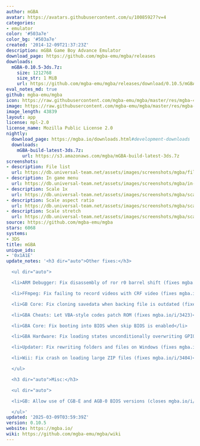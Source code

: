 ```yaml
---
author: mGBA
avatar: https://avatars.githubusercontent.com/u/10085927?v=4
categories:
- emulator
color: '#503a7e'
color_bg: '#503a7e'
created: '2014-12-09T21:37:23Z'
description: mGBA Game Boy Advance Emulator
download_page: https://github.com/mgba-emu/mgba/releases
downloads:
  mGBA-0.10.5-3ds.7z:
    size: 1212768
    size_str: 1 MiB
    url: https://github.com/mgba-emu/mgba/releases/download/0.10.5/mGBA-0.10.5-3ds.7z
eval_notes_md: true
github: mgba-emu/mgba
icon: https://raw.githubusercontent.com/mgba-emu/mgba/master/res/mgba-48.png
image: https://raw.githubusercontent.com/mgba-emu/mgba/master/res/mgba-256.png
image_length: 43839
layout: app
license: mpl-2.0
license_name: Mozilla Public License 2.0
nightly:
  download_page: https://mgba.io/downloads.html#development-downloads
  downloads:
    mGBA-build-latest-3ds.7z:
      url: https://s3.amazonaws.com/mgba/mGBA-build-latest-3ds.7z
screenshots:
- description: File list
  url: https://db.universal-team.net/assets/images/screenshots/mgba/file-list.png
- description: In game menu
  url: https://db.universal-team.net/assets/images/screenshots/mgba/in-game-menu.png
- description: Scale 1x
  url: https://db.universal-team.net/assets/images/screenshots/mgba/scale-1x.png
- description: Scale aspect ratio
  url: https://db.universal-team.net/assets/images/screenshots/mgba/scale-aspect-ratio.png
- description: Scale stretch
  url: https://db.universal-team.net/assets/images/screenshots/mgba/scale-stretch.png
source: https://github.com/mgba-emu/mgba
stars: 6068
systems:
- 3DS
title: mGBA
unique_ids:
- '0x1A1E'
update_notes: '<h3 dir="auto">Other fixes:</h3>

  <ul dir="auto">

  <li>ARM Debugger: Fix disassembly of ror r0 barrel shift (fixes mgba.io/i/3412)</li>

  <li>FFmpeg: Fix failing to record videos with CRF video (fixes mgba.io/i/3368)</li>

  <li>GB Core: Fix cloning savedata when backing file is outdated (fixes mgba.io/i/3388)</li>

  <li>GBA Cheats: Let VBA-style codes patch ROM (fixes mgba.io/i/3423)</li>

  <li>GBA Core: Fix booting into BIOS when skip BIOS is enabled</li>

  <li>GBA Hardware: Fix loading states unconditionally overwriting GPIO memory</li>

  <li>Updater: Fix rewriting folders and files on Windows (fixes mgba.io/i/3384)</li>

  <li>Wii: Fix crash on loading large ZIP files (fixes mgba.io/i/3404)</li>

  </ul>

  <h3 dir="auto">Misc:</h3>

  <ul dir="auto">

  <li>GB: Allow use of CGB-E and AGB-0 BIOS versions (closes mgba.io/i/3427)</li>

  </ul>'
updated: '2025-03-09T03:59:39Z'
version: 0.10.5
website: https://mgba.io/
wiki: https://github.com/mgba-emu/mgba/wiki
---
```

